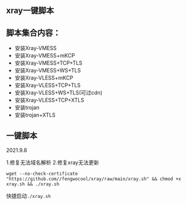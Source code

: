## xray一键脚本



## 脚本集合内容：

-    安装Xray-VMESS
-    安装Xray-VMESS+mKCP
-    安装Xray-VMESS+TCP+TLS
-    安装Xray-VMESS+WS+TLS
-    安装Xray-VLESS+mKCP
-    安装Xray-VLESS+TCP+TLS
-    安装Xray-VLESS+WS+TLS(可过cdn)
-    安装Xray-VLESS+TCP+XTLS
-    安装trojan
-    安装trojan+XTLS



## 一键脚本 

2021.9.8

1.修复无法域名解析 2.修复xray无法更新 

`wget --no-check-certificate "https://github.com//fengwocool/xray/raw/main/xray.sh" && chmod +x xray.sh && ./xray.sh`

快捷启动`./xray.sh`









